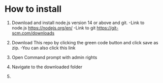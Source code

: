 # How to install
1. Download and install node.js version 14 or above and git.
-Link to node.js https://nodejs.org/en/
-Link to git https://git-scm.com/downloads
2. Download This repo by clicking the green code button and click save as zip.
-You can also click this link 

4. Open Command prompt with admin rights
5. Navigate to the downloaded folder
6. 

